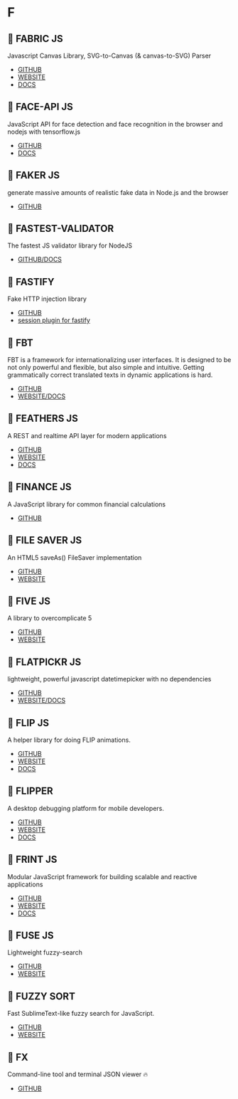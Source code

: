 # F

## :rocket: FABRIC JS

Javascript Canvas Library, SVG-to-Canvas (& canvas-to-SVG) Parser

* [GITHUB](https://github.com/fabricjs/fabric.js)
* [WEBSITE](http://fabricjs.com/)
* [DOCS](http://fabricjs.com/docs/)

## :rocket: FACE-API JS

JavaScript API for face detection and face recognition in the browser and nodejs with tensorflow.js

* [GITHUB](https://github.com/justadudewhohacks/face-api.js)
* [DOCS](https://justadudewhohacks.github.io/face-api.js/docs/globals.html)

## :rocket: FAKER JS

generate massive amounts of realistic fake data in Node.js and the browser

* [GITHUB](https://github.com/Marak/faker.js)

## :rocket: FASTEST-VALIDATOR

The fastest JS validator library for NodeJS

* [GITHUB/DOCS](https://github.com/icebob/fastest-validator)

## :rocket: FASTIFY

Fake HTTP injection library

* [GITHUB](https://github.com/fastify/light-my-request)
* [session plugin for fastify](https://github.com/SerayaEryn/fastify-session)

## :rocket: FBT

FBT is a framework for internationalizing user interfaces. It is designed to be not only powerful and flexible, but also simple and intuitive. Getting grammatically correct translated texts in dynamic applications is hard.

* [GITHUB](https://github.com/facebookincubator/fbt)
* [WEBSITE/DOCS](https://facebookincubator.github.io/fbt/)

## :rocket: FEATHERS JS

A REST and realtime API layer for modern applications

* [GITHUB](https://github.com/feathersjs/feathers)
* [WEBSITE](https://feathersjs.com/)
* [DOCS](http://docs.feathersjs.com/)

## :rocket: FINANCE JS

A JavaScript library for common financial calculations

* [GITHUB](https://github.com/ebradyjobory/finance.js)

## :rocket: FILE SAVER JS

An HTML5 saveAs() FileSaver implementation

* [GITHUB](https://github.com/eligrey/FileSaver.js)
* [WEBSITE](https://eligrey.com/blog/saving-generated-files-on-the-client-side/)

## :rocket: FIVE JS

A library to overcomplicate 5

* [GITHUB](https://github.com/jackdclark/five)
* [WEBSITE](https://five.js.org/)

## :rocket: FLATPICKR JS

lightweight, powerful javascript datetimepicker with no dependencies

* [GITHUB](https://github.com/flatpickr/flatpickr)
* [WEBSITE/DOCS](https://flatpickr.js.org/)

## :rocket: FLIP JS

A helper library for doing FLIP animations.

* [GITHUB](https://github.com/googlearchive/flipjs)
* [WEBSITE](https://aerotwist.com/blog/flip-your-animations/)
* [DOCS](https://aerotwist.com/tutorials/)

## :rocket: FLIPPER

A desktop debugging platform for mobile developers.

* [GITHUB](https://github.com/facebook/flipper)
* [WEBSITE](https://fbflipper.com/)
* [DOCS](https://fbflipper.com/docs/understand.html)

## :rocket: FRINT JS

Modular JavaScript framework for building scalable and reactive applications

* [GITHUB](https://github.com/frintjs/frint)
* [WEBSITE](https://frint.js.org/)
* [DOCS](https://frint.js.org/docs)

## :rocket: FUSE JS

Lightweight fuzzy-search

* [GITHUB](https://github.com/krisk/Fuse)
* [WEBSITE](http://fusejs.io/)

## :rocket: FUZZY SORT

Fast SublimeText-like fuzzy search for JavaScript.

* [GITHUB](https://github.com/farzher/fuzzysort)
* [WEBSITE](https://rawgit.com/farzher/fuzzysort/master/test.html)

## :rocket: FX

Command-line tool and terminal JSON viewer :fire:

* [GITHUB](https://github.com/antonmedv/fx)